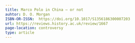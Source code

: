 ```yaml
---
title: Marco Polo in China — or not
auhtor: D. O. Morgan
ISBN-OR-ISSN:  https://doi.org/10.1017/S1356186300007203
url: https://reviews.history.ac.uk/review/1667
page-location: controversy
type: article
---
```

